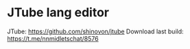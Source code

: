 #  JTube lang editor
JTube: https://github.com/shinovon/jtube
Download last build: https://t.me/nnmidletschat/8576
